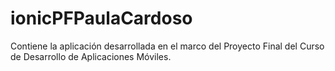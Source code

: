 # ionicPFPaulaCardoso
Contiene la aplicación desarrollada en el marco del Proyecto Final del Curso de Desarrollo de Aplicaciones Móviles.

